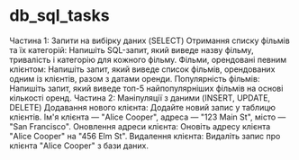 # db_sql_tasks
Частина 1: Запити на вибірку даних (SELECT)
Отримання списку фільмів та їх категорій: Напишіть SQL-запит, який виведе назву фільму, тривалість і категорію для кожного фільму.
Фільми, орендовані певним клієнтом: Напишіть запит, який виведе список фільмів, орендованих одним із клієнтів, разом з датами оренди.
Популярність фільмів: Напишіть запит, який виведе топ-5 найпопулярніших фільмів на основі кількості оренд.
Частина 2: Маніпуляції з даними (INSERT, UPDATE, DELETE)
Додавання нового клієнта: Додайте новий запис у таблицю клієнтів. Ім'я клієнта — "Alice Cooper", адреса — "123 Main St", місто — "San Francisco".
Оновлення адреси клієнта: Оновіть адресу клієнта "Alice Cooper" на "456 Elm St".
Видалення клієнта: Видаліть запис про клієнта "Alice Cooper" з бази даних.
